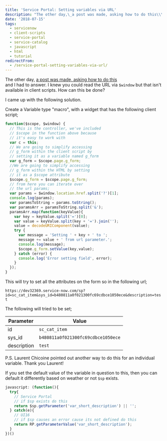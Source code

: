 ```yaml
---
title: 'Service Portal: Setting variables via URL'
description: "The other day,\_a post was made, asking how to do this\\\r\nand I had to answer. I knew you could read the URL via\_$window\_but that isn't available in client scr..."
date: '2018-07-15'
tags:
  - servicenow
  - client-scripts
  - service-portal
  - service-catalog
  - javascript
  - html
  - tutorial
redirectFrom:
  - /service-portal-setting-variables-via-url/
---
```


<!--StartFragment-->

The other day, [a post was made, asking how to do this](https://community.servicenow.com/community?id=community_question&sys_id=d1de646cdbc7d74423f4a345ca961916)\
and I had to answer. I knew you could read the URL via `$window` but that isn't available in client scripts. How can this be done?

I came up with the following solution.

Create a Variable type "macro", with a widget that has the following client script;

<!--StartFragment-->

```javascript
function($scope, $window) {
  // This is the controller, we've included
  // $scope in the function above because
  // it's easy to work with
  var c = this;
  // We are going to simplify accessing 
  // g_form within the client script by
  // setting it as a variable named g_form
  var g_form = $scope.page.g_form;
  //We are going to simplify accessing
  // g_form within the HTML by setting
  // it as a $scope attribute
  $scope.g_form = $scope.page.g_form;
  // from here you can iterate over
  // the url params;
  var params = $window.location.href.split('?')[1];
  console.log(params);
  var paramsToString = params.toString();
  var paramsArr = paramsToString.split('&');
  paramsArr.map(function(keyValue){
    var key = keyValue.split('=')[0];
    var value = keyValue.split(key + '=').join('');
    value = decodeURIComponent(value);
    try {
      var message = 'Setting ' + key + ' to ';
      message += value + ' from url parameter.';
      console.log(message);
      $scope.g_form.setValue(key,value);
    } catch (error) {
      console.log('Error setting field', error);
    }
  });
}
```

<!--EndFragment-->

<!--StartFragment-->

This will try to set all the attributes on the form so in the following url;

`https://dev32369.service-now.com/sp?id=sc_cat_item&sys_id=b480811a0f021300fc69cdbce1050ece&description=test`

The following will tried to be set;

| Parameter   | Value                              |
| ----------- | ---------------------------------- |
| id          | `sc_cat_item`                      |
| sys_id      | `b480811a0f021300fc69cdbce1050ece` |
| description | `test`                             |

P.S. Laurent Chicoine pointed out another way to do this for an individual variable.  Thank you Laurent!

If you set the default value of the variable in question to this, then you can default it differently based on weather or not `$sp` exists.

```javascript
javascript: (function(){
  try{
    // Service Portal
    // if $sp exists do this
    return $sp.getParameter('var_short_description') || '';
  } catch(e){
    // UI16
    // if $sp causes an error cause its not defined do this
    return RP.getParameterValue('var_short_description');
  }
})()
```

<!--EndFragment-->